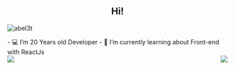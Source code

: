 <h2 align="Center">  Hi!</h3>
<p align="left"> <img src="https://komarev.com/ghpvc/?username=abel3t" alt="abel3t" /> </p>
- 💻 I’m 20 Years old Developer
- 🌱 I’m currently learning about Front-end with ReactJs
<div>
  <img align='left' src="https://github-readme-stats.vercel.app/api?username=abel3t&show_icons=true"/>
  <img align='right' src="https://github-readme-stats.vercel.app/api/top-langs?username=abel3t&layout=compact"/>
<div>

